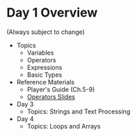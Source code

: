 # Day 1 Overview

(Always subject to change)

- Topics
  - Variables 
  - Operators
  - Expressions
  - Basic Types
- Reference Materials
  - Player's Guide (Ch.5-9)  
  - [Operators Slides](https://docs.google.com/presentation/d/1TbmzDTBhkNbE81HU6lWMP8eaLYcJf7xssLgvtqWEJNg/edit?usp=sharing)
- Day 3
  - Topics: Strings and Text Processing
- Day 4
  - Topics: Loops and Arrays